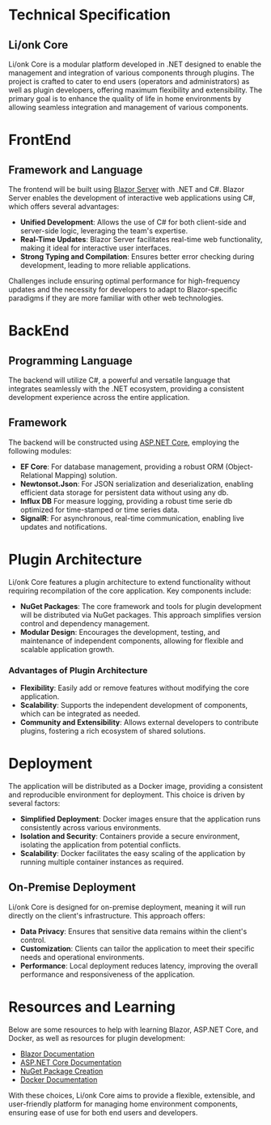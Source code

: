 # Technical Specification

## Li/onk Core

Li/onk Core is a modular platform developed in .NET designed to enable the management and integration of various components through plugins. The project is crafted to cater to end users (operators and administrators) as well as plugin developers, offering maximum flexibility and extensibility. The primary goal is to enhance the quality of life in home environments by allowing seamless integration and management of various components.

# FrontEnd

## Framework and Language

The frontend will be built using [Blazor Server](https://dotnet.microsoft.com/en-us/apps/aspnet/web-apps/blazor) with .NET and C#. Blazor Server enables the development of interactive web applications using C#, which offers several advantages:

- **Unified Development**: Allows the use of C# for both client-side and server-side logic, leveraging the team's expertise.
- **Real-Time Updates**: Blazor Server facilitates real-time web functionality, making it ideal for interactive user interfaces.
- **Strong Typing and Compilation**: Ensures better error checking during development, leading to more reliable applications.

Challenges include ensuring optimal performance for high-frequency updates and the necessity for developers to adapt to Blazor-specific paradigms if they are more familiar with other web technologies.

# BackEnd

## Programming Language

The backend will utilize C#, a powerful and versatile language that integrates seamlessly with the .NET ecosystem, providing a consistent development experience across the entire application.

## Framework

The backend will be constructed using [ASP.NET Core](https://dotnet.microsoft.com/en-us/apps/aspnet), employing the following modules:

- **EF Core**: For database management, providing a robust ORM (Object-Relational Mapping) solution.
- **Newtonsot.Json**: For JSON serialization and deserialization, enabling efficient data storage for persistent data without using any db.
- **Influx DB** For measure logging, providing a robust time serie db optimized for time-stamped or time series data.
- **SignalR**: For asynchronous, real-time communication, enabling live updates and notifications.

# Plugin Architecture

Li/onk Core features a plugin architecture to extend functionality without requiring recompilation of the core application. Key components include:

- **NuGet Packages**: The core framework and tools for plugin development will be distributed via NuGet packages. This approach simplifies version control and dependency management.
- **Modular Design**: Encourages the development, testing, and maintenance of independent components, allowing for flexible and scalable application growth.

### Advantages of Plugin Architecture

- **Flexibility**: Easily add or remove features without modifying the core application.
- **Scalability**: Supports the independent development of components, which can be integrated as needed.
- **Community and Extensibility**: Allows external developers to contribute plugins, fostering a rich ecosystem of shared solutions.

# Deployment

The application will be distributed as a Docker image, providing a consistent and reproducible environment for deployment. This choice is driven by several factors:

- **Simplified Deployment**: Docker images ensure that the application runs consistently across various environments.
- **Isolation and Security**: Containers provide a secure environment, isolating the application from potential conflicts.
- **Scalability**: Docker facilitates the easy scaling of the application by running multiple container instances as required.

## On-Premise Deployment

Li/onk Core is designed for on-premise deployment, meaning it will run directly on the client's infrastructure. This approach offers:

- **Data Privacy**: Ensures that sensitive data remains within the client's control.
- **Customization**: Clients can tailor the application to meet their specific needs and operational environments.
- **Performance**: Local deployment reduces latency, improving the overall performance and responsiveness of the application.

# Resources and Learning

Below are some resources to help with learning Blazor, ASP.NET Core, and Docker, as well as resources for plugin development:

- [Blazor Documentation](https://docs.microsoft.com/en-us/aspnet/core/blazor/?view=aspnetcore-6.0)
- [ASP.NET Core Documentation](https://docs.microsoft.com/en-us/aspnet/core/?view=aspnetcore-6.0)
- [NuGet Package Creation](https://docs.microsoft.com/en-us/nuget/nuget-org/publish-a-package)
- [Docker Documentation](https://docs.docker.com/)

With these choices, Li/onk Core aims to provide a flexible, extensible, and user-friendly platform for managing home environment components, ensuring ease of use for both end users and developers.